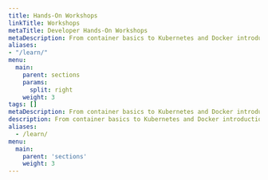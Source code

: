 ```yaml
---
title: Hands-On Workshops
linkTitle: Workshops
metaTitle: Developer Hands-On Workshops
metaDescription: From container basics to Kubernetes and Docker introductions, VMware Tanzu provides developers hands-on, self-paced workshops to strengthen industry skills.
aliases:
- "/learn/"
menu:
  main:
    parent: sections
    params:
      split: right
    weight: 3
tags: []
metaDescription: From container basics to Kubernetes and Docker introductions, VMware Tanzu provides developers hands-on, self-paced workshops to strengthen industry skills.
description: From container basics to Kubernetes and Docker introductions, VMware Tanzu provides developers hands-on, self-paced workshops to strengthen industry skills.
aliases:
  - /learn/
menu:
  main:
    parent: 'sections'
    weight: 3
---
```

